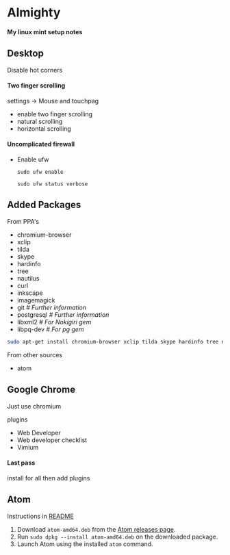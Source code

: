 Almighty
========

#### My linux mint setup notes

## Desktop

Disable hot corners

#### Two finger scrolling

settings -> Mouse and touchpag
- enable two finger scrolling
- natural scrolling
- horizontal scrolling


#### Uncomplicated firewall
- Enable ufw  
  ```
  sudo ufw enable
  
  sudo ufw status verbose
  ```
  
## Added Packages

From PPA's

- chromium-browser
- xclip
- tilda
- skype
- hardinfo
- tree
- nautilus
- curl
- inkscape
- imagemagick
- git *# Further information*
- postgresql *# Further information*
- libxml2 *# For Nokigiri gem*
- libpq-dev *# For pg gem*

```sh
sudo apt-get install chromium-browser xclip tilda skype hardinfo tree nautilus curl inkscape imagemagick libxml2 libpq-dev postgresql git
```

From other sources

- atom
  
## Google Chrome

Just use chromium

plugins
- Web Developer
- Web developer checklist
- Vimium

#### Last pass
install for all then add plugins

## Atom

Instructions in [README](https://github.com/atom/atom/blob/master/README.md#building)

1. Download `atom-amd64.deb` from the [Atom releases page](https://github.com/atom/atom/releases/latest).
2. Run `sudo dpkg --install atom-amd64.deb` on the downloaded package.
3. Launch Atom using the installed `atom` command.


